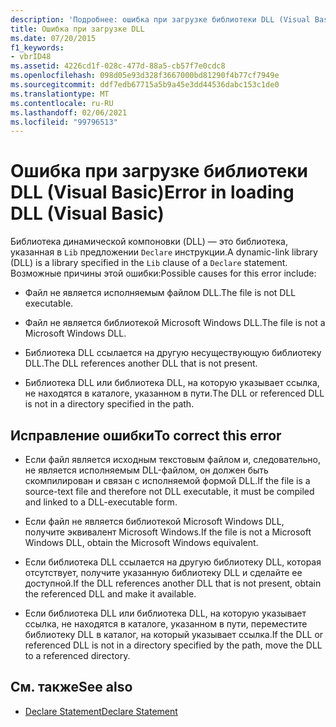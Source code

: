 ```yaml
---
description: 'Подробнее: ошибка при загрузке библиотеки DLL (Visual Basic)'
title: Ошибка при загрузке DLL
ms.date: 07/20/2015
f1_keywords:
- vbrID48
ms.assetid: 4226cd1f-028c-477d-88a5-cb57f7e0cdc8
ms.openlocfilehash: 098d05e93d328f3667000bd81290f4b77cf7949e
ms.sourcegitcommit: ddf7edb67715a5b9a45e3dd44536dabc153c1de0
ms.translationtype: MT
ms.contentlocale: ru-RU
ms.lasthandoff: 02/06/2021
ms.locfileid: "99796513"
---
```

# <a name="error-in-loading-dll-visual-basic"></a><span data-ttu-id="fcaea-103">Ошибка при загрузке библиотеки DLL (Visual Basic)</span><span class="sxs-lookup"><span data-stu-id="fcaea-103">Error in loading DLL (Visual Basic)</span></span>

<span data-ttu-id="fcaea-104">Библиотека динамической компоновки (DLL) — это библиотека, указанная в `Lib` предложении `Declare` инструкции.</span><span class="sxs-lookup"><span data-stu-id="fcaea-104">A dynamic-link library (DLL) is a library specified in the `Lib` clause of a `Declare` statement.</span></span> <span data-ttu-id="fcaea-105">Возможные причины этой ошибки:</span><span class="sxs-lookup"><span data-stu-id="fcaea-105">Possible causes for this error include:</span></span>  
  
- <span data-ttu-id="fcaea-106">Файл не является исполняемым файлом DLL.</span><span class="sxs-lookup"><span data-stu-id="fcaea-106">The file is not DLL executable.</span></span>  
  
- <span data-ttu-id="fcaea-107">Файл не является библиотекой Microsoft Windows DLL.</span><span class="sxs-lookup"><span data-stu-id="fcaea-107">The file is not a Microsoft Windows DLL.</span></span>  
  
- <span data-ttu-id="fcaea-108">Библиотека DLL ссылается на другую несуществующую библиотеку DLL.</span><span class="sxs-lookup"><span data-stu-id="fcaea-108">The DLL references another DLL that is not present.</span></span>  
  
- <span data-ttu-id="fcaea-109">Библиотека DLL или библиотека DLL, на которую указывает ссылка, не находятся в каталоге, указанном в пути.</span><span class="sxs-lookup"><span data-stu-id="fcaea-109">The DLL or referenced DLL is not in a directory specified in the path.</span></span>  
  
## <a name="to-correct-this-error"></a><span data-ttu-id="fcaea-110">Исправление ошибки</span><span class="sxs-lookup"><span data-stu-id="fcaea-110">To correct this error</span></span>  
  
- <span data-ttu-id="fcaea-111">Если файл является исходным текстовым файлом и, следовательно, не является исполняемым DLL-файлом, он должен быть скомпилирован и связан с исполняемой формой DLL.</span><span class="sxs-lookup"><span data-stu-id="fcaea-111">If the file is a source-text file and therefore not DLL executable, it must be compiled and linked to a DLL-executable form.</span></span>  
  
- <span data-ttu-id="fcaea-112">Если файл не является библиотекой Microsoft Windows DLL, получите эквивалент Microsoft Windows.</span><span class="sxs-lookup"><span data-stu-id="fcaea-112">If the file is not a Microsoft Windows DLL, obtain the Microsoft Windows equivalent.</span></span>  
  
- <span data-ttu-id="fcaea-113">Если библиотека DLL ссылается на другую библиотеку DLL, которая отсутствует, получите указанную библиотеку DLL и сделайте ее доступной.</span><span class="sxs-lookup"><span data-stu-id="fcaea-113">If the DLL references another DLL that is not present, obtain the referenced DLL and make it available.</span></span>  
  
- <span data-ttu-id="fcaea-114">Если библиотека DLL или библиотека DLL, на которую указывает ссылка, не находятся в каталоге, указанном в пути, переместите библиотеку DLL в каталог, на который указывает ссылка.</span><span class="sxs-lookup"><span data-stu-id="fcaea-114">If the DLL or referenced DLL is not in a directory specified by the path, move the DLL to a referenced directory.</span></span>  
  
## <a name="see-also"></a><span data-ttu-id="fcaea-115">См. также</span><span class="sxs-lookup"><span data-stu-id="fcaea-115">See also</span></span>

- [<span data-ttu-id="fcaea-116">Declare Statement</span><span class="sxs-lookup"><span data-stu-id="fcaea-116">Declare Statement</span></span>](../statements/declare-statement.md)
